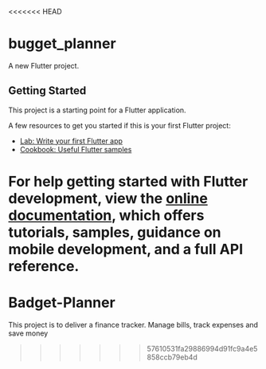 <<<<<<< HEAD
# bugget_planner

A new Flutter project.

## Getting Started

This project is a starting point for a Flutter application.

A few resources to get you started if this is your first Flutter project:

- [Lab: Write your first Flutter app](https://docs.flutter.dev/get-started/codelab)
- [Cookbook: Useful Flutter samples](https://docs.flutter.dev/cookbook)

For help getting started with Flutter development, view the
[online documentation](https://docs.flutter.dev/), which offers tutorials,
samples, guidance on mobile development, and a full API reference.
=======
# Badget-Planner
This project is to deliver a finance tracker. Manage bills, track expenses and save money
>>>>>>> 57610531fa29886994d91fc9a4e5858ccb79eb4d
